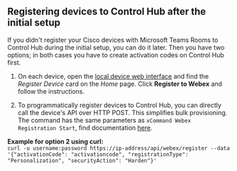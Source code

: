 ## Registering devices to Control Hub after the initial setup

If you didn't register your Cisco devices with Microsoft Teams Rooms to Control Hub during the initial setup, you can do it later. Then you have two options; in both cases you have to create activation codes on Control Hub first.

1. On each device, open the [local device web interface](https://roomos.cisco.com/doc/MTR/DeviceWebInterface) and find the *Register Device* card on the *Home* page. Click **Register to Webex** and follow the instructions.

2. To programmatically register devices to Control Hub, you can directly call the device's API over HTTP POST. This simplifies bulk provisioning. The command has the same parameters as `xCommand Webex Registration Start`, find documentation [here](https://roomos.cisco.com/xapi/Command.Webex.Registration.Start/).  

**Example for option 2 using curl:**  
`curl -u username:password https://ip-address/api/webex/register --data '{"activationCode": "activationcode", "registrationType": "Personalization", "securityAction": "Harden"}'` 
